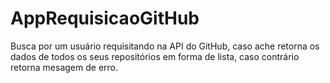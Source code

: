 # AppRequisicaoGitHub
Busca por um usuário requisitando na API do GitHub, caso ache retorna os dados de todos os seus repositórios em forma de lista, caso contrário retorna mesagem de erro.
